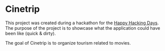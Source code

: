 # Cinetrip

This project was created during a hackathon for the [Happy Hacking Days](https://www.facebook.com/HappyHackingDays/). The purpose of the project is to showcase what the application could have been like (quick & dirty).

The goal of Cinetrip is to organize tourism related to movies.
